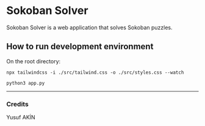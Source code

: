 # Sokoban Solver

Sokoban Solver is a web application that solves Sokoban puzzles.

## How to run development environment

On the root directory:

`npx tailwindcss -i ./src/tailwind.css -o ./src/styles.css --watch`

`python3 app.py`

---

### Credits

Yusuf AKİN


